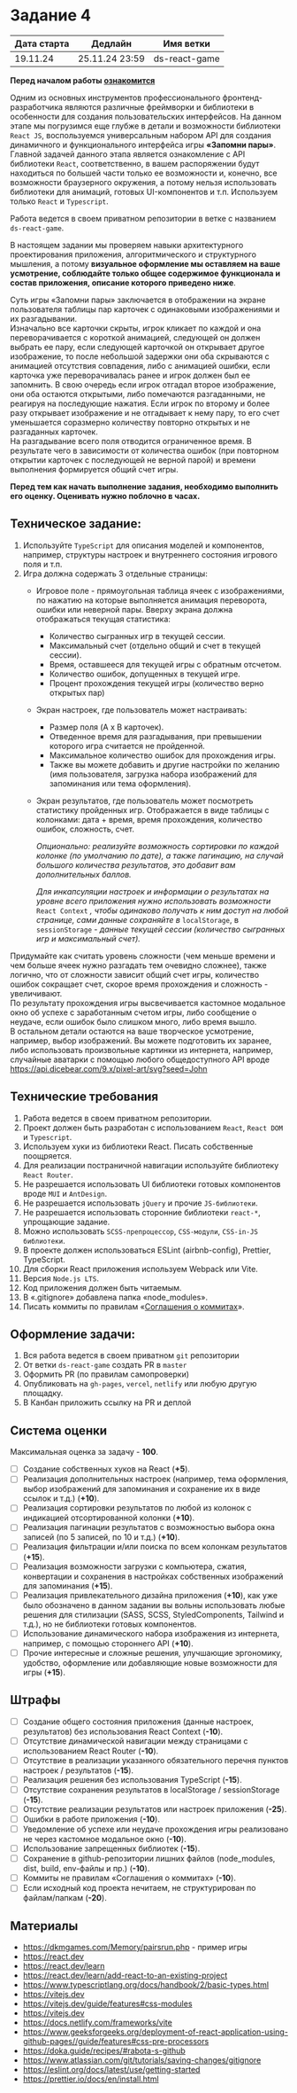 # Задание 4

| Дата старта | Дедлайн        | Имя ветки     |
| ----------- | -------------- | ------------- |
| 19.11.24    | 25.11.24 23:59 | ds-react-game |

**Перед началом работы [ознакомится](https://github.com/digitalSector47/traineeship-tasks/blob/master/base-rules.md)**

Одним из основных инструментов профессионального фронтенд-разработчика являются различные фреймворки и библиотеки в особенности для создания пользовательских интерфейсов. На данном этапе мы погрузимся еще глубже в детали и возможности библиотеки `React JS`, воспользуемся универсальным набором API для создания динамичного и функционального интерфейса игры **«Запомни пары»**.\
Главной задачей данного этапа является ознакомление с API библиотеки `React`, соответственно, в вашем распоряжении будут находиться по большей части только ее возможности и, конечно, все возможности браузерного окружения, а потому нельзя использовать библиотеки для анимаций, готовых UI-компонентов и т.п. Используем только `React` и `Typescript`.

Работа ведется в своем приватном репозитории в ветке с названием `ds-react-game`.

В настоящем задании мы проверяем навыки архитектурного проектирования приложения, алгоритмического и структурного мышления, а потому **визуальное оформление мы оставляем на ваше усмотрение, соблюдайте только общее содержимое функционала и состав приложения, описание которого приведено ниже**.

Суть игры «Запомни пары» заключается в отображении на экране пользователя таблицы пар карточек с одинаковыми изображениями и их разгадывании.\
Изначально все карточки скрыты, игрок кликает по каждой и она переворачивается с короткой анимацией, следующей он должен выбрать ее пару, если следующей карточкой он открывает другое изображение, то после небольшой задержки они оба скрываются с анимацией отсутствия совпадения, либо с анимацией ошибки, если карточка уже переворачивалась ранее и игрок должен был ее запомнить. В свою очередь если игрок отгадал второе изображение, они оба остаются открытыми, либо помечаются разгаданными, не реагируя на последующие нажатия. Если игрок по второму и более разу открывает изображение и не отгадывает к нему пару, то его счет уменьшается соразмерно количеству повторно открытых и не разгаданных карточек.\
На разгадывание всего поля отводится ограниченное время. В результате чего в зависимости от количества ошибок (при повторном открытии карточек с последующей не верной парой) и времени выполнения формируется общий счет игры.

**Перед тем как начать выполнение задания, необходимо выполнить его оценку. Оценивать нужно поблочно в часах.**

## Техническое задание:
1. Используйте `TypeScript` для описания моделей и компонентов, например, структуры настроек и внутреннего состояния игрового поля и т.п.
2. Игра должна содержать 3 отдельные страницы:
    *	Игровое поле - прямоугольная таблица ячеек с изображениями, по нажатию на которые выполняется анимация переворота, ошибки или неверной пары.
Вверху экрана должна отображаться текущая статистика:
        + Количество сыгранных игр в текущей сессии.
        + Максимальный счет (отдельно общий и счет в текущей сессии).
        + Время, оставшееся для текущей игры с обратным отсчетом.
        + Количество ошибок, допущенных в текущей игре.
        + Процент прохождения текущей игры (количество верно открытых пар)
     
	*	Экран настроек, где пользователь может настраивать:
		+ Размер поля (A x B карточек).
		+ Отведенное время для разгадывания, при превышении которого игра считается не пройденной.
		+ Максимальное количество ошибок для прохождения игры.
		+ Также вы можете добавить и другие настройки по желанию (имя пользователя, загрузка набора изображений для запоминания или тема оформления).
	
	*	Экран результатов, где пользователь может посмотреть статистику пройденных игр. Отображается в виде таблицы с колонками: дата + время, время прохождения, количество ошибок, сложность, счет.

		*Опционально: реализуйте возможность сортировки по каждой колонке (по умолчанию по дате), а также пагинацию, на случай большого количества результатов, это добавит вам дополнительных баллов.*
  	
  		*Для инкапсуляции настроек и информации о результатах на уровне всего приложения нужно использовать возможности* `React Context` *, чтобы одинаково получать к ним доступ на любой странице, сами данные сохраняйте в* `localStorage`, в `sessionStorage` - *данные текущей сессии (количество сыгранных игр и максимальный счет).*

Придумайте как считать уровень сложности (чем меньше времени и чем больше ячеек нужно разгадать тем очевидно сложнее), также логично, что от сложности зависит общий счет игры, количество ошибок сокращает счет, скорое время прохождения и сложность - увеличивают.\
По результату прохождения игры высвечивается кастомное модальное окно об успехе с заработанным счетом игры, либо сообщение о неудаче, если ошибок было слишком много, либо время вышло.\
В остальном детали остаются на ваше творческое усмотрение, например, выбор изображений. Вы можете подготовить их заранее, либо использовать произвольные картинки из интернета, например, случайные аватарки с помощью любого общедоступного API вроде https://api.dicebear.com/9.x/pixel-art/svg?seed=John

## Технические требования

1. Работа ведется в своем приватном репозитории.
2. Проект должен быть разработан с использованием `React`, `React DOM` и `Typescript`.
3. Используем хуки из библиотеки React. Писать собственные поощряется.
4. Для реализации постраничной навигации используйте библиотеку `React Router`.
5. Не разрешается использовать UI библиотеки готовых компонентов вроде `MUI` и `AntDesign`.
6. Не разрешается использовать `jQuery` и прочие `JS-библиотеки`.
7. Не разрешается использовать сторонние библиотеки `react-*`, упрощающие задание.
8. Можно использовать `SCSS-препроцессор`, `CSS-модули`, `CSS-in-JS библиотеки`.
9. В проекте должен использоваться ESLint (airbnb-config), Prettier, TypeScript.
10. Для сборки React приложения используем Webpack или Vite.
11. Версия `Node.js LTS`.
12. Код приложения должен быть читаемым.
13. В «.gitignore» добавлена папка «node_modules».
14. Писать коммиты по правилам «[Соглашения о коммитах](https://www.conventionalcommits.org/ru/v1.0.0/)».

## Оформление задачи:

1. Вся работа ведется в своем приватном `git` репозитории
2. От ветки `ds-react-game` создать PR в `master`
3. Оформить PR (по правилам самопроверки)
4. Опубликовать на `gh-pages`, `vercel`, `netlify` или любую другую площадку.
5. В Канбан приложить ссылку на PR и деплой

## Система оценки

Максимальная оценка за задачу - **100**.

- [ ] Создание собственных хуков на React (**+5**).
- [ ] Реализация дополнительных настроек (например, тема оформления, выбор изображений для запоминания и сохранение их в виде ссылок и т.д.) (**+10**).
- [ ] Реализация сортировки результатов по любой из колонок с индикацией отсортированной колонки (**+10**).
- [ ] Реализация пагинации результатов с возможностью выбора окна записей (по 5 записей, по 10 и т.д.) (**+10**).
- [ ] Реализация фильтрации и/или поиска по всем колонкам результатов (**+15**).
- [ ] Реализация возможности загрузки с компьютера, сжатия, конвертации и сохранения в настройках собственных изображений для запоминания (**+15**).
- [ ] Реализация привлекательного дизайна приложения (**+10**), как уже было обозначено в данном задании вы вольны использовать любые решения для стилизации (SASS, SCSS, StyledComponents, Tailwind и т.д.), но не библиотеки готовых компонентов.
- [ ] Использование динамического набора изображения из интернета, например, с помощью стороннего API (**+10**).
- [ ] Прочие интересные и сложные решения, улучшающие эргономику, удобство, оформление или добавляющие новые возможности для игры (**+15**).

## Штрафы

- [ ] Создание общего состояния приложения (данные настроек, результатов) без использования React Context (**-10**).
- [ ] Отсутствие динамической навигации между страницами с использованием React Router (**-10**).
- [ ] Отсутствие в реализации указанного обязательного перечня пунктов настроек / результатов (**-15**).
- [ ] Реализация решения без использования TypeScript (**-15**).
- [ ] Отсутствие сохранения результатов в localStorage / sessionStorage (**-15**).
- [ ] Отсутствие реализации результатов или настроек приложения (**-25**).
- [ ] Ошибки в работе приложения (**-10**).
- [ ] Уведомление об успехе или неудаче прохождения игры реализовано не через кастомное модальное окно (**-10**).
- [ ] Использование запрещенных библиотек (**-15**).
- [ ] Сохранение в github-репозитории лишних файлов (node_modules, dist, build, env-файлы и пр.) (**-10**).
- [ ] Коммиты не правилам «Соглашения о коммитах» (**-10**).
- [ ] Если исходный код проекта нечитаем, не структурирован по файлам/папкам (**-20**).

## Материалы

- https://dkmgames.com/Memory/pairsrun.php - пример игры
- https://react.dev
- https://react.dev/learn
- https://react.dev/learn/add-react-to-an-existing-project
- https://www.typescriptlang.org/docs/handbook/2/basic-types.html
- https://vitejs.dev
- https://vitejs.dev/guide/features#css-modules
- https://vitejs.dev
- https://docs.netlify.com/frameworks/vite
- https://www.geeksforgeeks.org/deployment-of-react-application-using-github-pages//guide/features#css-pre-processors
- https://doka.guide/recipes/#rabota-s-github
- https://www.atlassian.com/git/tutorials/saving-changes/gitignore
- https://eslint.org/docs/latest/use/getting-started
- https://prettier.io/docs/en/install.html
